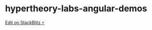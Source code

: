 # hypertheory-labs-angular-demos

[Edit on StackBlitz ⚡️](https://stackblitz.com/edit/angular-ivy-cpzrou)